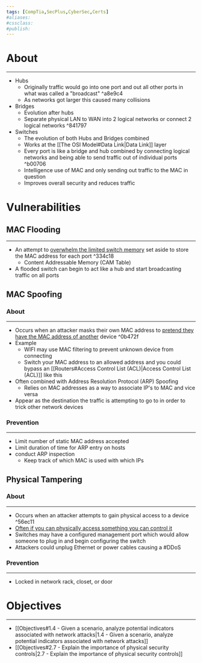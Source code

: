 ```yaml
---
tags: [CompTia,SecPlus,CyberSec,Certs]
#aliases:
#cssclass:
#publish:
---
```


# About
---
- Hubs
	- Originally traffic would go into one port and out all other ports in what was called a "broadcast" ^a8e9c4
	- As networks got larger this caused many collisions
- Bridges
	- Evolution after hubs
	- Separate physical LAN to WAN into 2 logical networks or connect 2 logical networks ^841797
- Switches
	- The evolution of both Hubs and Bridges combined
	- Works at the [[The OSI Model#Data Link|Data Link]] layer
	- Every port is like a bridge and hub combined by connecting logical networks and being able to send traffic out of individual ports ^b00706
	- Intelligence use of MAC and only sending out traffic to the MAC in question
	- Improves overall security and reduces traffic

# Vulnerabilities

## MAC Flooding
---
- An attempt to <u>overwhelm the limited switch memory</u> set aside to store the MAC address for each port ^334c18
	- Content Addressable Memory (CAM Table)
- A flooded switch can begin to act like a hub and start broadcasting traffic on all ports

## MAC Spoofing

### About
---
- Occurs when an attacker masks their own MAC address to <u>pretend they have the MAC address of another</u> device ^0b472f
- Example
	- WIFI may use MAC filtering to prevent unknown device from connecting
	- Switch your MAC address to an allowed address and you could bypass an [[Routers#Access Control List (ACL)|Access Control List (ACL)]] like this
- Often combined with Address Resolution Protocol (ARP) Spoofing
	- Relies on MAC addresses as a way to associate IP's to MAC and vice versa
- Appear as the destination the traffic is attempting to go to in order to trick other network devices

### Prevention
---
- Limit number of static MAC address accepted
- Limit duration of time for ARP entry on hosts
- conduct ARP inspection
	- Keep track of which MAC is used with which IPs

## Physical Tampering

### About
---
- Occurs when an attacker attempts to gain physical access to a device ^56ec11
- <u>Often if you can physically access something you can control it</u>
- Switches may have a configured management port which would allow someone to plug in and begin configuring the switch
- Attackers could unplug Ethernet or power cables causing a #DDoS

### Prevention
---
- Locked in network rack, closet, or door

# Objectives
---
- [[Objectives#1.4 - Given a scenario, analyze potential indicators associated with network attacks|1.4 - Given a scenario, analyze potential indicators associated with network attacks]]
- [[Objectives#2.7 - Explain the importance of physical security controls|2.7 - Explain the importance of physical security controls]]